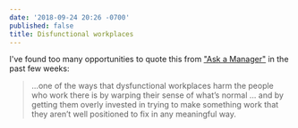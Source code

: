 ```yaml
---
date: '2018-09-24 20:26 -0700'
published: false
title: Disfunctional workplaces
---
```

I've found too many opportunities to quote this from ["Ask a Manager"](https://www.askamanager.org/2018/09/how-can-i-brace-myself-for-my-toxic-new-job.html) in the past few weeks:

> ...one of the ways that dysfunctional workplaces harm the people who work there is by warping their sense of what’s normal … and by getting them overly invested in trying to make something work that they aren’t well positioned to fix in any meaningful way.
